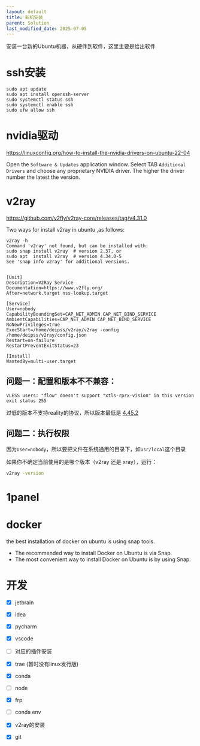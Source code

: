```yaml
---
layout: default
title: 新机安装
parent: Solution
last_modified_date: 2025-07-05
---
```


安装一台新的Ubuntu机器，从硬件到软件，这里主要是给出软件

# ssh安装

```text
sudo apt update
sudo apt install openssh-server
sudo systemctl status ssh
sudo systemctl enable ssh
sudo ufw allow ssh
```

# nvidia驱动

https://linuxconfig.org/how-to-install-the-nvidia-drivers-on-ubuntu-22-04

Open the `Software & Updates` application window.
Select TAB `Additional Drivers` and choose any proprietary NVIDIA driver.
The higher the driver number the latest the version.

# v2ray

https://github.com/v2fly/v2ray-core/releases/tag/v4.31.0

Two ways for install v2ray in ubuntu ,as follows:

```text
v2ray -h
Command 'v2ray' not found, but can be installed with:
sudo snap install v2ray  # version 2.37, or
sudo apt  install v2ray  # version 4.34.0-5
See 'snap info v2ray' for additional versions.


[Unit]
Description=V2Ray Service
Documentation=https://www.v2fly.org/
After=network.target nss-lookup.target

[Service]
User=nobody
CapabilityBoundingSet=CAP_NET_ADMIN CAP_NET_BIND_SERVICE
AmbientCapabilities=CAP_NET_ADMIN CAP_NET_BIND_SERVICE
NoNewPrivileges=true
ExecStart=/home/deipss/v2ray/v2ray -config /home/deipss/v2ray/config.json
Restart=on-failure
RestartPreventExitStatus=23

[Install]
WantedBy=multi-user.target
```

## 问题一：配置和版本不不兼容：

```
VLESS users: "flow" doesn't support "xtls-rprx-vision" in this version
exit status 255
```

过低的版本不支持reality的协议，所以版本最低是 [4.45.2](https://github.com/v2fly/v2ray-core/releases)

## 问题二：执行权限

因为`User=nobody`，所以要把文件在系统通用的目录下，如`usr/local`这个目录

如果你不确定当前使用的是哪个版本（v2ray 还是 xray），运行：

```bash
v2ray -version
```

# 1panel

# docker

the best installation of docker on ubuntu is using snap tools.

- The recommended way to install Docker on Ubuntu is via Snap.
- The most convenient way to install Docker on Ubuntu is by using Snap.

# 开发

- [x] jetbrain
- [x] idea
- [x] pycharm
- [x] vscode
- [ ] 对应的插件安装 
- [x] trae (暂时没有linux发行版)
- [x] conda
- [ ] node
- [x] frp
- [ ] conda env
- [x] v2ray的安装
- [x] git
 
